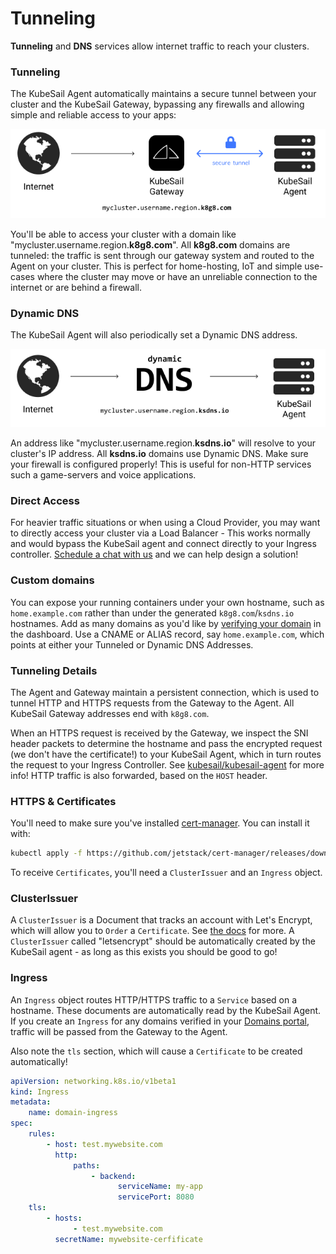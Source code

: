 # Tunneling

**Tunneling** and **DNS** services allow internet traffic to reach your clusters.

### Tunneling

The KubeSail Agent automatically maintains a secure tunnel between your cluster and the KubeSail Gateway, bypassing any firewalls and allowing simple and reliable access to your apps:

<img src="/img/tunneling.png" title="Tunneled Traffic" />

You'll be able to access your cluster with a domain like "mycluster.username.region.**k8g8.com**". All **k8g8.com** domains are tunneled: the traffic is sent through our gateway system and routed to the Agent on your cluster. This is perfect for home-hosting, IoT and simple use-cases where the cluster may move or have an unreliable connection to the internet or are behind a firewall.

### Dynamic DNS

The KubeSail Agent will also periodically set a Dynamic DNS address.

<img src="/img/tunneling-dns.png" title="DNS Traffic" />

An address like "mycluster.username.region.**ksdns.io**" will resolve to your cluster's IP address. All **ksdns.io** domains use Dynamic DNS. Make sure your firewall is configured properly! This is useful for non-HTTP services such a game-servers and voice applications.

### Direct Access

For heavier traffic situations or when using a Cloud Provider, you may want to directly access your cluster via a Load Balancer - This works normally and would bypass the KubeSail agent and connect directly to your Ingress controller. [Schedule a chat with us](https://calendly.com/kubesail/15min) and we can help design a solution!

### Custom domains

You can expose your running containers under your own hostname, such as `home.example.com` rather than under the generated `k8g8.com`/`ksdns.io` hostnames. Add as many domains as you'd like by [verifying your domain](https://kubesail.com/domains) in the dashboard. Use a CNAME or ALIAS record, say `home.example.com`, which points at either your Tunneled or Dynamic DNS Addresses.

### Tunneling Details

The Agent and Gateway maintain a persistent connection, which is used to tunnel HTTP and HTTPS requests from the Gateway to the Agent. All KubeSail Gateway addresses end with `k8g8.com`.

When an HTTPS request is received by the Gateway, we inspect the SNI header packets to determine the hostname and pass the encrypted request (we don't have the certificate!) to your KubeSail Agent, which in turn routes the request to your Ingress Controller. See [kubesail/kubesail-agent](https://github.com/kubesail/kubesail-agent) for more info! HTTP traffic is also forwarded, based on the `HOST` header.

### HTTPS & Certificates

You'll need to make sure you've installed [cert-manager](https://cert-manager.io/docs/). You can install it with:

```sh
kubectl apply -f https://github.com/jetstack/cert-manager/releases/download/v1.3.0/cert-manager.yaml
```

To receive `Certificates`, you'll need a `ClusterIssuer` and an `Ingress` object.

### ClusterIssuer

A `ClusterIssuer` is a Document that tracks an account with Let's Encrypt, which will allow you to `Order` a `Certificate`. See [the docs](https://docs.cert-manager.io/en/release-0.11/reference/clusterissuers.html) for more. A `ClusterIssuer` called "letsencrypt" should be automatically created by the KubeSail agent - as long as this exists you should be good to go!

### Ingress

An `Ingress` object routes HTTP/HTTPS traffic to a `Service` based on a hostname. These documents are automatically read by the KubeSail Agent. If you create an `Ingress` for any domains verified in your [Domains portal](https://kubesail.com/domains), traffic will be passed from the Gateway to the Agent.

Also note the `tls` section, which will cause a `Certificate` to be created automatically!

```yaml
apiVersion: networking.k8s.io/v1beta1
kind: Ingress
metadata:
    name: domain-ingress
spec:
    rules:
        - host: test.mywebsite.com
          http:
              paths:
                  - backend:
                        serviceName: my-app
                        servicePort: 8080
    tls:
        - hosts:
              - test.mywebsite.com
          secretName: mywebsite-cerfificate
```
